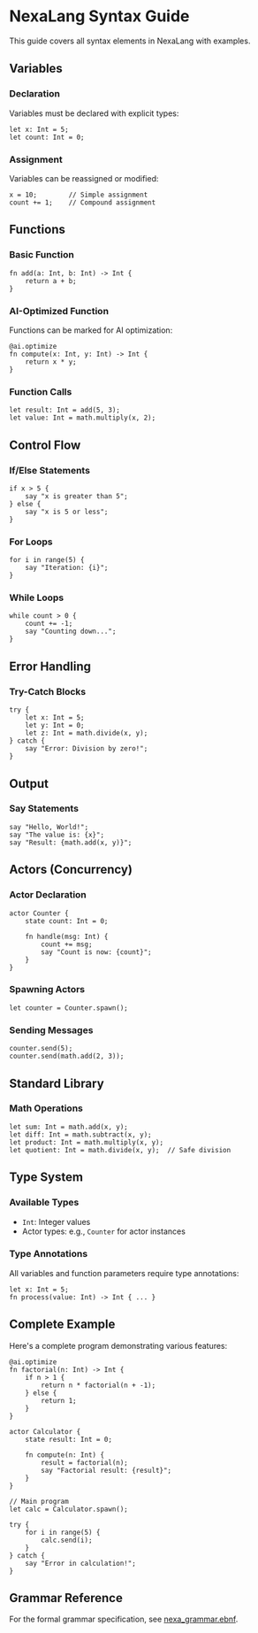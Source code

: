 # NexaLang Syntax Guide

This guide covers all syntax elements in NexaLang with examples.

## Variables

### Declaration
Variables must be declared with explicit types:
```nexa
let x: Int = 5;
let count: Int = 0;
```

### Assignment
Variables can be reassigned or modified:
```nexa
x = 10;        // Simple assignment
count += 1;    // Compound assignment
```

## Functions

### Basic Function
```nexa
fn add(a: Int, b: Int) -> Int {
    return a + b;
}
```

### AI-Optimized Function
Functions can be marked for AI optimization:
```nexa
@ai.optimize
fn compute(x: Int, y: Int) -> Int {
    return x * y;
}
```

### Function Calls
```nexa
let result: Int = add(5, 3);
let value: Int = math.multiply(x, 2);
```

## Control Flow

### If/Else Statements
```nexa
if x > 5 {
    say "x is greater than 5";
} else {
    say "x is 5 or less";
}
```

### For Loops
```nexa
for i in range(5) {
    say "Iteration: {i}";
}
```

### While Loops
```nexa
while count > 0 {
    count += -1;
    say "Counting down...";
}
```

## Error Handling

### Try-Catch Blocks
```nexa
try {
    let x: Int = 5;
    let y: Int = 0;
    let z: Int = math.divide(x, y);
} catch {
    say "Error: Division by zero!";
}
```

## Output

### Say Statements
```nexa
say "Hello, World!";
say "The value is: {x}";
say "Result: {math.add(x, y)}";
```

## Actors (Concurrency)

### Actor Declaration
```nexa
actor Counter {
    state count: Int = 0;
    
    fn handle(msg: Int) {
        count += msg;
        say "Count is now: {count}";
    }
}
```

### Spawning Actors
```nexa
let counter = Counter.spawn();
```

### Sending Messages
```nexa
counter.send(5);
counter.send(math.add(2, 3));
```

## Standard Library

### Math Operations
```nexa
let sum: Int = math.add(x, y);
let diff: Int = math.subtract(x, y);
let product: Int = math.multiply(x, y);
let quotient: Int = math.divide(x, y);  // Safe division
```

## Type System

### Available Types
- `Int`: Integer values
- Actor types: e.g., `Counter` for actor instances

### Type Annotations
All variables and function parameters require type annotations:
```nexa
let x: Int = 5;
fn process(value: Int) -> Int { ... }
```

## Complete Example

Here's a complete program demonstrating various features:

```nexa
@ai.optimize
fn factorial(n: Int) -> Int {
    if n > 1 {
        return n * factorial(n + -1);
    } else {
        return 1;
    }
}

actor Calculator {
    state result: Int = 0;
    
    fn compute(n: Int) {
        result = factorial(n);
        say "Factorial result: {result}";
    }
}

// Main program
let calc = Calculator.spawn();

try {
    for i in range(5) {
        calc.send(i);
    }
} catch {
    say "Error in calculation!";
}
```

## Grammar Reference

For the formal grammar specification, see [nexa_grammar.ebnf](nexa_grammar.ebnf).